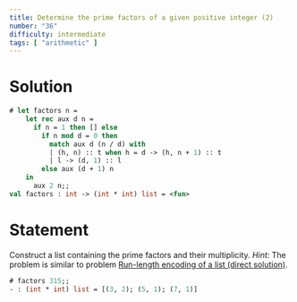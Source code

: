 ```yaml
---
title: Determine the prime factors of a given positive integer (2)
number: "36"
difficulty: intermediate
tags: [ "arithmetic" ]
---
```


# Solution

```ocaml
# let factors n =
    let rec aux d n =
      if n = 1 then [] else
        if n mod d = 0 then
          match aux d (n / d) with
          | (h, n) :: t when h = d -> (h, n + 1) :: t
          | l -> (d, 1) :: l
        else aux (d + 1) n
    in
      aux 2 n;;
val factors : int -> (int * int) list = <fun>
```

# Statement

Construct a list containing the prime factors and their multiplicity.
*Hint:* The problem is similar to problem 
[Run-length encoding of a list (direct solution)](#10).

```ocaml
# factors 315;;
- : (int * int) list = [(3, 2); (5, 1); (7, 1)]
```
